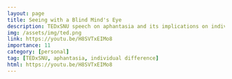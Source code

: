 ```yaml
---
layout: page
title: Seeing with a Blind Mind's Eye
description: TEDxSNU speech on aphantasia and its implications on individual differences
img: /assets/img/ted.png
link: https://youtu.be/H8SVTxEIMo8
importance: 11
category: [personal]
tag: [TEDxSNU, aphantasia, individual difference]
html: https://youtu.be/H8SVTxEIMo8
---
```


<div class="row">
    <div class="col-sm mt-3 mt-md-0">
        <img class="img-fluid rounded z-depth-1" src="{{ '/assets/img/ted.png' }}" alt="" title="example image"/>
    </div>
</div>